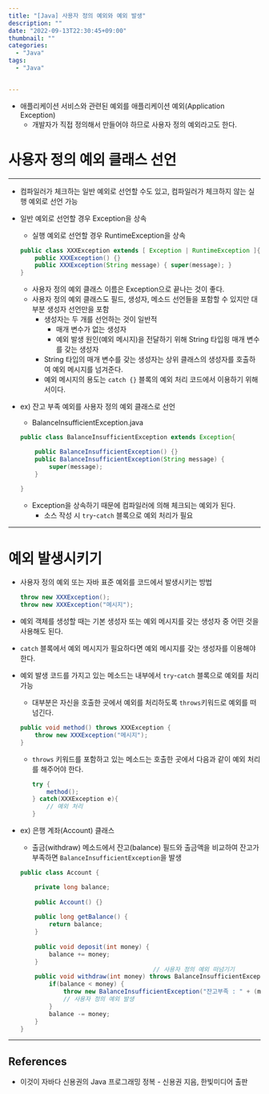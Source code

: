 ```yaml
---
title: "[Java] 사용자 정의 예외와 예외 발생"
description: ""
date: "2022-09-13T22:30:45+09:00"
thumbnail: ""
categories:
  - "Java"
tags:
  - "Java"


---
```

<!--more-->

- 애플리케이션 서비스와 관련된 예외를 애플리케이션 예외(Application Exception)
    - 개발자가 직접 정의해서 만들어야 하므로 사용자 정의 예외라고도 한다.

# 사용자 정의 예외 클래스 선언

---

- 컴파일러가 체크하는 일반 예외로 선언할 수도 있고, 컴파일러가 체크하지 않는 실행 예외로 선언 가능
- 일반 예외로 선언할 경우 Exception을 상속
    - 실행 예외로 선언할 경우 RuntimeException을 상속
    
    ```java
    public class XXXException extends [ Exception | RuntimeException ]{
    	public XXXException() {}
    	public XXXException(String message) { super(message); }
    }
    ```
    
    - 사용자 정의 예외 클래스 이름은 Exception으로 끝나는 것이 좋다.
    - 사용자 정의 예외 클래스도 필드, 생성자, 메소드 선언들을 포함할 수 있지만 대부분 생성자 선언만을 포함
        - 생성자는 두 개를 선언하는 것이 일반적
            - 매개 변수가 없는 생성자
            - 예외 발생 원인(예외 메시지)을 전달하기 위해 String 타입읭 매개 변수를 갖는 생성자
        - String 타입의 매개 변수를 갖는 생성자는 상위 클래스의 생성자를 호출하여 예외 메시지를 넘겨준다.
        - 예외 메시지의 용도는 `catch {}` 블록의 예외 처리 코드에서 이용하기 위해서이다.
- ex) 잔고 부족 예외를 사용자 정의 예외 클래스로 선언
    - BalanceInsufficientException.java
    
    ```java
    public class BalanceInsufficientException extends Exception{
    
    	public BalanceInsufficientException() {}
    	public BalanceInsufficientException(String message) {
    		super(message);
    	}
    	
    }
    ```
    
    - Exception을 상속하기 때문에 컴파일러에 의해 체크되는 예외가 된다.
        - 소스 작성 시 `try`-`catch` 블록으로 예외 처리가 필요

---

# 예외 발생시키기

- 사용자 정의 예외 또는 자바 표준 예외를 코드에서 발생시키는 방법
    
    ```java
    throw new XXXException();
    throw new XXXException("메시지");
    ```
    
- 예외 객체를 생성할 때는 기본 생성자 또는 예외 메시지를 갖는 생성자 중 어떤 것을 사용해도 된다.
- `catch` 블록에서 예외 메시지가 필요하다면 예외 메시지를 갖는 생성자를 이용해야 한다.
- 예외 발생 코드를 가지고 있는 메소드는 내부에서 `try`-`catch` 블록으로 예외를 처리 가능
    - 대부분은 자신을 호출한 곳에서 예외를 처리하도록 `throws`키워드로 예외를 떠넘긴다.
    
    ```java
    public void method() throws XXXException {
    	throw new XXXException("메시지");
    }
    ```
    
    - `throws` 키워드를 포함하고 있는 메소드는 호출한 곳에서 다음과 같이 예외 처리를 해주어야 한다.
        
        ```java
        try {
        	method();
        } catch(XXXException e){
        	// 예외 처리
        }
        ```
        
- ex) 은행 계좌(Account) 클래스
    - 출금(withdraw) 메소드에서 잔고(balance) 필드와 출금액을 비교하여 잔고가 부족하면 `BalanceInsufficientException`을 발생
    
    ```java
    public class Account {
    
    	private long balance;
    	
    	public Account() {}
    	
    	public long getBalance() {
    		return balance;
    	}
    	
    	public void deposit(int money) {
    		balance += money;
    	}
                                         // 사용자 정의 예외 떠넘기기	
    	public void withdraw(int money) throws BalanceInsufficientException{
    		if(balance < money) {
    			throw new BalanceInsufficientException("잔고부족 : " + (money - balance) + " 모자람");
    			// 사용자 정의 예외 발생
    		}
    		balance -= money;
    	}
    }
    ```
    

---

## References

- 이것이 자바다 신용권의 Java 프로그래밍 정복 - 신용권 지음, 한빛미디어 출판